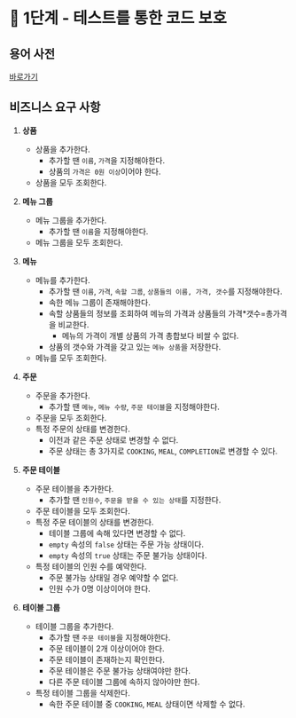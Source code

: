 # 🚀 1단계 - 테스트를 통한 코드 보호

## 용어 사전

[바로가기](../README.md)

## 비즈니스 요구 사항

1. **상품**
   - 상품을 추가한다.
     - 추가할 땐 `이름`, `가격`을 지정해야한다.
     - 상품의 `가격은 0원 이상`이어야 한다.
   - 상품을 모두 조회한다.

2. **메뉴 그룹**
   - 메뉴 그룹을 추가한다.
     - 추가할 땐 `이름`을 지정해야한다.
   - 메뉴 그룹을 모두 조회한다.

3. **메뉴**
   - 메뉴를 추가한다.
     - 추가할 땐 `이름`, `가격`, `속할 그룹`, `상품들의 이름, 가격, 갯수`를 지정해야한다.
     - 속한 메뉴 그룹이 존재해야한다.
     - 속할 상품들의 정보를 조회하여 메뉴의 가격과 상품들의 가격*갯수=총가격을 비교한다.
       - 메뉴의 가격이 개별 상품의 가격 총합보다 비쌀 수 없다.
     - 상품의 갯수와 가격을 갖고 있는 `메뉴 상품`을 저장한다.
   - 메뉴를 모두 조회한다.

4. **주문**
   - 주문을 추가한다.
     - 추가할 땐 `메뉴`, `메뉴 수량`, `주문 테이블`을 지정해야한다.
   - 주문을 모두 조회한다.
   - 특정 주문의 상태를 변경한다.
     - 이전과 같은 주문 상태로 변경할 수 없다.
     - 주문 상태는 총 3가지로 `COOKING`, `MEAL`, `COMPLETION`로 변경할 수 있다.

5. **주문 테이블**
   - 주문 테이블을 추가한다.
     - 추가할 땐 `인원수`, `주문을 받을 수 있는 상태`를 지정한다.
   - 주문 테이블을 모두 조회한다.
   - 특정 주문 테이블의 상태를 변경한다.
     - 테이블 그룹에 속해 있다면 변경할 수 없다.
     - `empty` 속성의 `false` 상태는 주문 가능 상태이다.
     - `empty` 속성의 `true` 상태는 주문 불가능 상태이다.
   - 특정 테이블의 인원 수를 예약한다.
     - 주문 불가능 상태일 경우 예약할 수 없다.
     - 인원 수가 0명 이상이어야 한다.

6. **테이블 그룹**
   - 테이블 그룹을 추가한다.
     - 추가할 땐 `주문 테이블`을 지정해야한다.
     - 주문 테이블이 2개 이상이어야 한다.
     - 주문 테이블이 존재하는지 확인한다.
     - 주문 테이블은 주문 불가능 상태여야만 한다.
     - 다른 주문 테이블 그룹에 속하지 않아야만 한다.
   - 특정 테이블 그룹을 삭제한다.
     - 속한 주문 테이블 중 `COOKING`, `MEAL` 상태이면 삭제할 수 없다.
